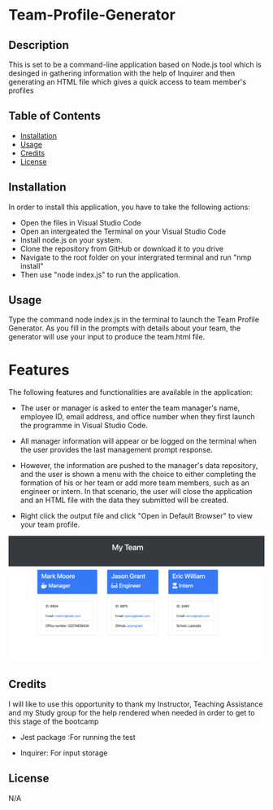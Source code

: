 # Team-Profile-Generator

## Description

This is set to be a command-line application based on Node.js tool which is desinged in gathering information with the help of Inquirer and then generating an HTML file which gives a quick access to team member's profiles

## Table of Contents

- [Installation](#installation)
- [Usage](#usage)
- [Credits](#credits)
- [License](#license)

## Installation

In order to install this application, you have to take the following actions:

- Open the files in Visual Studio Code
- Open an intergeated the Terminal on your Visual Studio Code 
- Install node.js on your system.
- Clone the repository from GitHub or download it to you drive
- Navigate to the root folder on your intergrated terminal and run "nmp install"
- Then use "node index.js" to run the application.

## Usage

Type the command node index.js in the terminal to launch the Team Profile Generator. As you fill in the prompts with details about your team, the generator will use your input to produce the team.html file.

# Features

The following features and functionalities are available in the application:

- The user or manager is asked to enter the team manager's name, employee ID, email address, and office number when they first launch the programme in Visual Studio Code.

- All manager information will appear or be logged on the terminal when the user provides the last management prompt response.

- However, the information are pushed to the manager's data repository, and the user is shown a menu with the choice to either completing the formation of his or her team or add more team members, such as an engineer or intern. In that scenario, the user will close the application and an HTML file with the data they submitted will be created.

- Right click the output file and click "Open in Default Browser" to view your team profile.

![Sample webpage](starter/assets/jpg/Screenshot.png)

## Credits

I will like to use this opportunity to thank my Instructor, Teaching Assistance and my Study group for the help rendered when needed in order to get to this stage of the bootcamp 
- Jest package :For running the test 

- Inquirer: For input storage 

## License

N/A